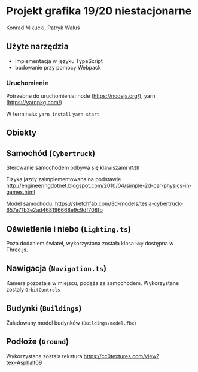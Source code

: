 # Projekt grafika 19/20 niestacjonarne
Konrad Mikucki, Patryk Waluś

## Użyte narzędzia
- implementacja w języku TypeScript
- budowanie przy pomocy Webpack

### Uruchomienie
Potrzebne do uruchomienia: node (https://nodejs.org/), yarn (https://yarnpkg.com/)

W terminalu: `yarn install` `yarn start`

## Obiekty
## Samochód (`Cybertruck`)
Sterowanie samochodem odbywa się klawiszami `WASD`

Fizyka jazdy zaimplementowana na podstawie
http://engineeringdotnet.blogspot.com/2010/04/simple-2d-car-physics-in-games.html 

Model samochodu:
https://sketchfab.com/3d-models/tesla-cybertruck-657e71b3e2ad468196668e9c9df708fb

## Oświetlenie i niebo (`Lighting.ts`)
Poza dodaniem świateł, wykorzystana została klasa `Sky` dostępna w Three.js.
## Nawigacja (`Navigation.ts`)
Kamera pozostaje w miejscu, podąża za samochodem.
Wykorzystane zostały `OrbitControls`
## Budynki (`Buildings`)
Załadowany model budynków (`Buildings/model.fbx`)
## Podłoże (`Ground`)
Wykorzystana została tekstura https://cc0textures.com/view?tex=Asphalt09
